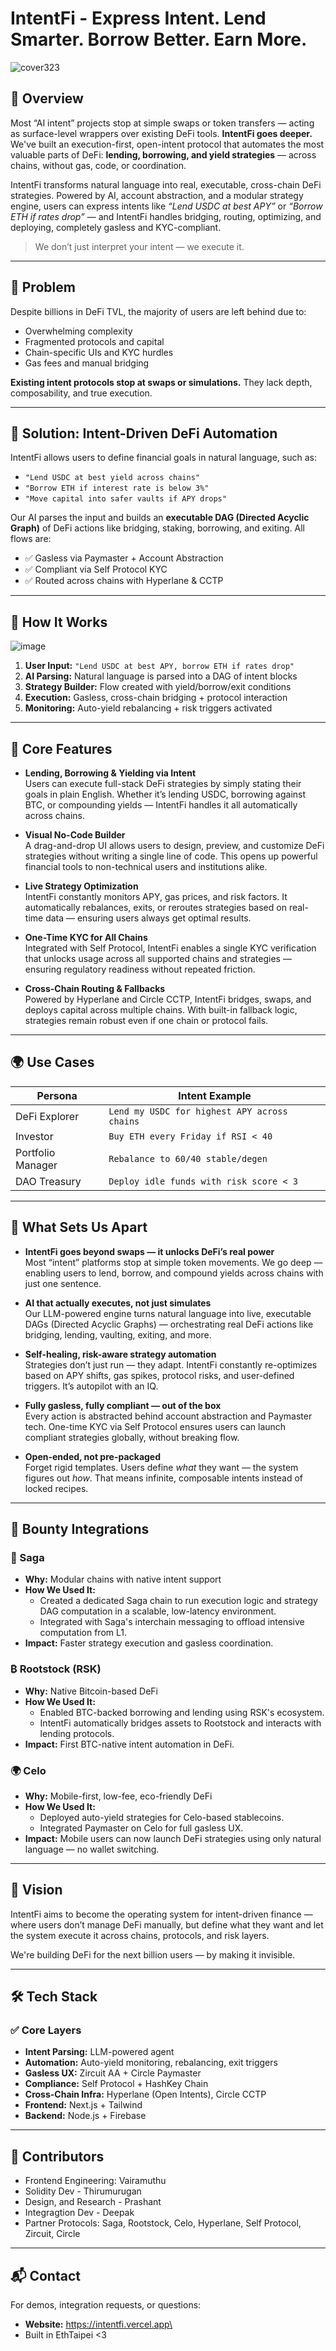 # IntentFi - Express Intent. Lend Smarter. Borrow Better. Earn More.

![cover323](https://github.com/user-attachments/assets/a7184004-77ac-4f29-8419-fc45ce012abc)


## 🚀 Overview
Most “AI intent” projects stop at simple swaps or token transfers — acting as surface-level wrappers over existing DeFi tools. **IntentFi goes deeper.** We've built an execution-first, open-intent protocol that automates the most valuable parts of DeFi: **lending, borrowing, and yield strategies** — across chains, without gas, code, or coordination.

IntentFi transforms natural language into real, executable, cross-chain DeFi strategies. Powered by AI, account abstraction, and a modular strategy engine, users can express intents like _“Lend USDC at best APY”_ or _“Borrow ETH if rates drop”_ — and IntentFi handles bridging, routing, optimizing, and deploying, completely gasless and KYC-compliant.

> We don’t just interpret your intent — we execute it.

---

## 🎯 Problem
Despite billions in DeFi TVL, the majority of users are left behind due to:
- Overwhelming complexity
- Fragmented protocols and capital
- Chain-specific UIs and KYC hurdles
- Gas fees and manual bridging

**Existing intent protocols stop at swaps or simulations.** They lack depth, composability, and true execution.

---

## 🧠 Solution: Intent-Driven DeFi Automation
IntentFi allows users to define financial goals in natural language, such as:
- `"Lend USDC at best yield across chains"`
- `"Borrow ETH if interest rate is below 3%"`
- `"Move capital into safer vaults if APY drops"`

Our AI parses the input and builds an **executable DAG (Directed Acyclic Graph)** of DeFi actions like bridging, staking, borrowing, and exiting. All flows are:
- ✅ Gasless via Paymaster + Account Abstraction
- ✅ Compliant via Self Protocol KYC
- ✅ Routed across chains with Hyperlane & CCTP

---

## 🔧 How It Works

![image](https://github.com/user-attachments/assets/300b1518-1211-43b6-851b-068f6888634a)

1. **User Input:** `"Lend USDC at best APY, borrow ETH if rates drop"`
2. **AI Parsing:** Natural language is parsed into a DAG of intent blocks
3. **Strategy Builder:** Flow created with yield/borrow/exit conditions
4. **Execution:** Gasless, cross-chain bridging + protocol interaction
5. **Monitoring:** Auto-yield rebalancing + risk triggers activated

---

## 🔐 Core Features

- **Lending, Borrowing & Yielding via Intent**  
  Users can execute full-stack DeFi strategies by simply stating their goals in plain English. Whether it’s lending USDC, borrowing against BTC, or compounding yields — IntentFi handles it all automatically across chains.

- **Visual No-Code Builder**  
  A drag-and-drop UI allows users to design, preview, and customize DeFi strategies without writing a single line of code. This opens up powerful financial tools to non-technical users and institutions alike.

- **Live Strategy Optimization**  
  IntentFi constantly monitors APY, gas prices, and risk factors. It automatically rebalances, exits, or reroutes strategies based on real-time data — ensuring users always get optimal results.

- **One-Time KYC for All Chains**  
  Integrated with Self Protocol, IntentFi enables a single KYC verification that unlocks usage across all supported chains and strategies — ensuring regulatory readiness without repeated friction.

- **Cross-Chain Routing & Fallbacks**  
  Powered by Hyperlane and Circle CCTP, IntentFi bridges, swaps, and deploys capital across multiple chains. With built-in fallback logic, strategies remain robust even if one chain or protocol fails.


---

## 🌍 Use Cases

| Persona            | Intent Example                                  |
|--------------------|--------------------------------------------------|
| DeFi Explorer      | `Lend my USDC for highest APY across chains`     |
| Investor           | `Buy ETH every Friday if RSI < 40`               |
| Portfolio Manager  | `Rebalance to 60/40 stable/degen`                |
| DAO Treasury       | `Deploy idle funds with risk score < 3`          |

---

## 🧩 What Sets Us Apart

- **IntentFi goes beyond swaps — it unlocks DeFi’s real power**  
  Most “intent” platforms stop at simple token movements. We go deep — enabling users to lend, borrow, and compound yields across chains with just one sentence.

- **AI that actually executes, not just simulates**  
  Our LLM-powered engine turns natural language into live, executable DAGs (Directed Acyclic Graphs) — orchestrating real DeFi actions like bridging, lending, vaulting, exiting, and more.

- **Self-healing, risk-aware strategy automation**  
  Strategies don’t just run — they adapt. IntentFi constantly re-optimizes based on APY shifts, gas spikes, protocol risks, and user-defined triggers. It’s autopilot with an IQ.

- **Fully gasless, fully compliant — out of the box**  
  Every action is abstracted behind account abstraction and Paymaster tech. One-time KYC via Self Protocol ensures users can launch compliant strategies globally, without breaking flow.

- **Open-ended, not pre-packaged**  
  Forget rigid templates. Users define *what* they want — the system figures out *how*. That means infinite, composable intents instead of locked recipes.


---

## 🤝 Bounty Integrations

### 🌱 Saga
- **Why:** Modular chains with native intent support
- **How We Used It:**
  - Created a dedicated Saga chain to run execution logic and strategy DAG computation in a scalable, low-latency environment.
  - Integrated with Saga's interchain messaging to offload intensive computation from L1.
- **Impact:** Faster strategy execution and gasless coordination.

### ₿ Rootstock (RSK)
- **Why:** Native Bitcoin-based DeFi
- **How We Used It:**
  - Enabled BTC-backed borrowing and lending using RSK's ecosystem.
  - IntentFi automatically bridges assets to Rootstock and interacts with lending protocols.
- **Impact:** First BTC-native intent automation in DeFi.

### 🌍 Celo
- **Why:** Mobile-first, low-fee, eco-friendly DeFi
- **How We Used It:**
  - Deployed auto-yield strategies for Celo-based stablecoins.
  - Integrated Paymaster on Celo for full gasless UX.
- **Impact:** Mobile users can now launch DeFi strategies using only natural language — no wallet switching.

---

## 🔮 Vision
IntentFi aims to become the operating system for intent-driven finance — where users don’t manage DeFi manually, but define what they want and let the system execute it across chains, protocols, and risk layers.

We're building DeFi for the next billion users — by making it invisible.

---

## 🛠 Tech Stack

### ✅ Core Layers
- **Intent Parsing:** LLM-powered agent
- **Automation:** Auto-yield monitoring, rebalancing, exit triggers
- **Gasless UX:** Zircuit AA + Circle Paymaster
- **Compliance:** Self Protocol + HashKey Chain
- **Cross-Chain Infra:** Hyperlane (Open Intents), Circle CCTP
- **Frontend:** Next.js + Tailwind
- **Backend:** Node.js + Firebase

---

## 🙌 Contributors
- Frontend Engineering: Vairamuthu
- Solidity Dev - Thirumurugan
- Design, and Research - Prashant  
- Integragtion Dev - Deepak
- Partner Protocols: Saga, Rootstock, Celo, Hyperlane, Self Protocol, Zircuit, Circle

---

## 📬 Contact
For demos, integration requests, or questions:  
- **Website:** https://intentfi.vercel.app\
- Built in EthTaipei <3


